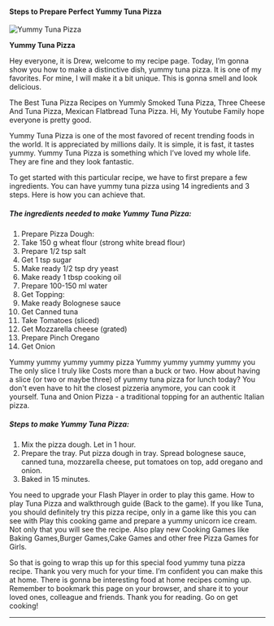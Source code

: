             

#### Steps to Prepare Perfect Yummy Tuna Pizza

![Yummy Tuna Pizza](https://img-global.cpcdn.com/recipes/aa4370df669f0b6a/751x532cq70/yummy-tuna-pizza-recipe-main-photo.jpg)

**Yummy Tuna Pizza**

Hey everyone, it is Drew, welcome to my recipe page. Today, I’m gonna show you how to make a distinctive dish, yummy tuna pizza. It is one of my favorites. For mine, I will make it a bit unique. This is gonna smell and look delicious.

The Best Tuna Pizza Recipes on Yummly Smoked Tuna Pizza, Three Cheese And Tuna Pizza, Mexican Flatbread Tuna Pizza. Hi, My Youtube Family hope everyone is pretty good.

Yummy Tuna Pizza is one of the most favored of recent trending foods in the world. It is appreciated by millions daily. It is simple, it is fast, it tastes yummy. Yummy Tuna Pizza is something which I’ve loved my whole life. They are fine and they look fantastic.

To get started with this particular recipe, we have to first prepare a few ingredients. You can have yummy tuna pizza using 14 ingredients and 3 steps. Here is how you can achieve that.

##### The ingredients needed to make Yummy Tuna Pizza:

1.  Prepare Pizza Dough:
2.  Take 150 g wheat flour (strong white bread flour)
3.  Prepare 1/2 tsp salt
4.  Get 1 tsp sugar
5.  Make ready 1/2 tsp dry yeast
6.  Make ready 1 tbsp cooking oil
7.  Prepare 100-150 ml water
8.  Get Topping:
9.  Make ready Bolognese sauce
10.  Get Canned tuna
11.  Take Tomatoes (sliced)
12.  Get Mozzarella cheese (grated)
13.  Prepare Pinch Oregano
14.  Get Onion

Yummy yummy yummy yummy pizza Yummy yummy yummy yummy you The only slice I truly like Costs more than a buck or two. How about having a slice (or two or maybe three) of yummy tuna pizza for lunch today? You don't even have to hit the closest pizzeria anymore, you can cook it yourself. Tuna and Onion Pizza - a traditional topping for an authentic Italian pizza.

##### Steps to make Yummy Tuna Pizza:

1.  Mix the pizza dough. Let in 1 hour.
2.  Prepare the tray. Put pizza dough in tray. Spread bolognese sauce, canned tuna, mozzarella cheese, put tomatoes on top, add oregano and onion.
3.  Baked in 15 minutes.

You need to upgrade your Flash Player in order to play this game. How to play Tuna Pizza and walkthrough guide (Back to the game). If you like Tuna, you should definitely try this pizza recipe, only in a game like this you can see with Play this cooking game and prepare a yummy unicorn ice cream. Not only that you will see the recipe. Also play new Cooking Games like Baking Games,Burger Games,Cake Games and other free Pizza Games for Girls.

So that is going to wrap this up for this special food yummy tuna pizza recipe. Thank you very much for your time. I’m confident you can make this at home. There is gonna be interesting food at home recipes coming up. Remember to bookmark this page on your browser, and share it to your loved ones, colleague and friends. Thank you for reading. Go on get cooking!

* * *